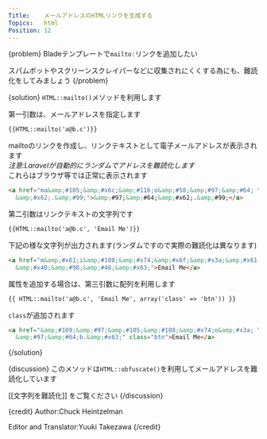 ```yaml
---
Title:    メールアドレスのHTMLリンクを生成する
Topics:   html
Position: 12
---
```


{problem}
Bladeテンプレートで`mailto:`リンクを追加したい

スパムボットやスクリーンスクレイパーなどに収集されにくくする為にも、難読化をしてみましょう
{/problem}

{solution}
`HTML::mailto()`メソッドを利用します

第一引数は、メールアドレスを指定します

```html
{{HTML::mailto('a@b.c')}}
```

mailtoのリンクを作成し、リンクテキストとして電子メールアドレスが表示されます  
_注意:Laravelが自動的にランダムでアドレスを難読化します_  
これらはブラウザ等では正常に表示されます

```html
<a href="ma&amp;#105;&amp;#x6c;&amp;#116;o&amp;#58;&amp;#97;&amp;#64; \
  &amp;#x62;.&amp;#99;">&amp;#97;&amp;#64;&amp;#x62;.&amp;#99;</a>
```

第二引数はリンクテキストの文字列です

```html
{{HTML::mailto('a@b.c', 'Email Me')}}
```

下記の様な文字列が出力されます(ランダムですので実際の難読化は異なります)

```html
<a href="m&amp;#x61;i&amp;#108;&amp;#x74;&amp;#x6f;&amp;#x3a;&amp;#x61; \
  &amp;#x40;&amp;#98;&amp;#46;&amp;#x63;">Email Me</a>
```


属性を追加する場合は、第三引数に配列を利用します

```html
{{ HTML::mailto('a@b.c', 'Email Me', array('class' => 'btn')) }}
```

`class`が追加されます

```html
<a href="&amp;#109;&amp;#97;&amp;#105;&amp;#108;&amp;#x74;o&amp;#x3a; \
  &amp;#97;&amp;#64;b.&amp;#x63;" class="btn">Email Me</a>
```
{/solution}

{discussion}
このメソッドは`HTML::obfuscate()`を利用してメールアドレスを難読化しています

[[文字列を難読化]] をご覧ください
{/discussion}

{credit}
Author:Chuck Heintzelman

Editor and Translator:Yuuki Takezawa
{/credit}
